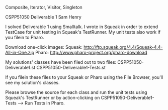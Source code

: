
Composite, Iterator, Visitor, Singleton

CSPP51050
Deliverable 1
Sam Henry

I solved Deliverable 1 using Smalltalk. I wrote in Squeak in order to extend TestCase for unit testing in Squeak's TestRunner. My unit tests also work if you filein to Pharo.

Download one-click images:
	Squeak: http://ftp.squeak.org/4.4/Squeak-4.4-All-in-One.zip
	Pharo: 	http://www.pharo-project.org/pharo-download 

My solutions' classes have been filed out to two files:
	CSPP51050-Deliverable1.st
	CSPP51050-Deliverable1-Tests.st

If you filein these files to your Squeak or Pharo using the File Browser, you'll see my solution's classes.

Please browse the source for each class and run the unit tests using Squeak's TestRunner or by action-clicking on CSPP51050-Deliverable1-Tests --> Run Tests in Pharo.

